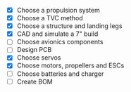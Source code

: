 - [x] Choose a propulsion system
- [x] Choose a TVC method
- [x] Choose a structure and landing legs
- [x] CAD and simulate a 7" build
- [ ] Choose avionics components
- [ ] Design PCB
- [x] Choose servos
- [x] Choose motors, propellers and ESCs
- [ ] Choose batteries and charger
- [ ] Create BOM